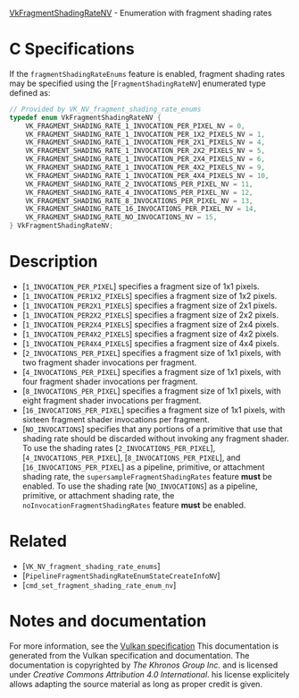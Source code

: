[VkFragmentShadingRateNV](https://www.khronos.org/registry/vulkan/specs/1.3-extensions/man/html/VkFragmentShadingRateNV.html) - Enumeration with fragment shading rates

# C Specifications
If the `fragmentShadingRateEnums` feature is enabled, fragment shading
rates may be specified using the [`FragmentShadingRateNV`] enumerated
type defined as:
```c
// Provided by VK_NV_fragment_shading_rate_enums
typedef enum VkFragmentShadingRateNV {
    VK_FRAGMENT_SHADING_RATE_1_INVOCATION_PER_PIXEL_NV = 0,
    VK_FRAGMENT_SHADING_RATE_1_INVOCATION_PER_1X2_PIXELS_NV = 1,
    VK_FRAGMENT_SHADING_RATE_1_INVOCATION_PER_2X1_PIXELS_NV = 4,
    VK_FRAGMENT_SHADING_RATE_1_INVOCATION_PER_2X2_PIXELS_NV = 5,
    VK_FRAGMENT_SHADING_RATE_1_INVOCATION_PER_2X4_PIXELS_NV = 6,
    VK_FRAGMENT_SHADING_RATE_1_INVOCATION_PER_4X2_PIXELS_NV = 9,
    VK_FRAGMENT_SHADING_RATE_1_INVOCATION_PER_4X4_PIXELS_NV = 10,
    VK_FRAGMENT_SHADING_RATE_2_INVOCATIONS_PER_PIXEL_NV = 11,
    VK_FRAGMENT_SHADING_RATE_4_INVOCATIONS_PER_PIXEL_NV = 12,
    VK_FRAGMENT_SHADING_RATE_8_INVOCATIONS_PER_PIXEL_NV = 13,
    VK_FRAGMENT_SHADING_RATE_16_INVOCATIONS_PER_PIXEL_NV = 14,
    VK_FRAGMENT_SHADING_RATE_NO_INVOCATIONS_NV = 15,
} VkFragmentShadingRateNV;
```

# Description
- [`1_INVOCATION_PER_PIXEL`] specifies a fragment size of 1x1 pixels.
- [`1_INVOCATION_PER1X2_PIXELS`] specifies a fragment size of 1x2 pixels.
- [`1_INVOCATION_PER2X1_PIXELS`] specifies a fragment size of 2x1 pixels.
- [`1_INVOCATION_PER2X2_PIXELS`] specifies a fragment size of 2x2 pixels.
- [`1_INVOCATION_PER2X4_PIXELS`] specifies a fragment size of 2x4 pixels.
- [`1_INVOCATION_PER4X2_PIXELS`] specifies a fragment size of 4x2 pixels.
- [`1_INVOCATION_PER4X4_PIXELS`] specifies a fragment size of 4x4 pixels.
- [`2_INVOCATIONS_PER_PIXEL`] specifies a fragment size of 1x1 pixels, with two fragment shader invocations per fragment.
- [`4_INVOCATIONS_PER_PIXEL`] specifies a fragment size of 1x1 pixels, with four fragment shader invocations per fragment.
- [`8_INVOCATIONS_PER_PIXEL`] specifies a fragment size of 1x1 pixels, with eight fragment shader invocations per fragment.
- [`16_INVOCATIONS_PER_PIXEL`] specifies a fragment size of 1x1 pixels, with sixteen fragment shader invocations per fragment.
- [`NO_INVOCATIONS`] specifies that any portions of a primitive that use that shading rate should be discarded without invoking any fragment shader.
To use the shading rates
[`2_INVOCATIONS_PER_PIXEL`],
[`4_INVOCATIONS_PER_PIXEL`],
[`8_INVOCATIONS_PER_PIXEL`], and
[`16_INVOCATIONS_PER_PIXEL`] as a pipeline,
primitive, or attachment shading rate, the
`supersampleFragmentShadingRates` feature  **must**  be enabled.
To use the shading rate [`NO_INVOCATIONS`] as
a pipeline, primitive, or attachment shading rate, the
`noInvocationFragmentShadingRates` feature  **must**  be enabled.

# Related
- [`VK_NV_fragment_shading_rate_enums`]
- [`PipelineFragmentShadingRateEnumStateCreateInfoNV`]
- [`cmd_set_fragment_shading_rate_enum_nv`]

# Notes and documentation
For more information, see the [Vulkan specification](https://www.khronos.org/registry/vulkan/specs/1.3-extensions/html/vkspec.html)
This documentation is generated from the Vulkan specification and documentation.
The documentation is copyrighted by *The Khronos Group Inc.* and is licensed under *Creative Commons Attribution 4.0 International*.
his license explicitely allows adapting the source material as long as proper credit is given.
        